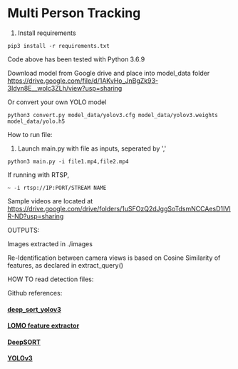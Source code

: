 # Multi Person Tracking

1. Install requirements

```
pip3 install -r requirements.txt 
```
Code above has been tested with Python 3.6.9

Download model from Google drive and place into model_data folder
https://drive.google.com/file/d/1AKvHo_JnBgZk93-3Idyn8E__wolc3ZLh/view?usp=sharing

Or convert your own YOLO model 
```
python3 convert.py model_data/yolov3.cfg model_data/yolov3.weights model_data/yolo.h5
```
How to run file: 

1. Launch main.py with file as inputs, seperated by ','
```
python3 main.py -i file1.mp4,file2.mp4
```
If running with RTSP, 
```
~ -i rtsp://IP:PORT/STREAM NAME
```  

Sample videos are located at
https://drive.google.com/drive/folders/1uSFOzQ2dJggSoTdsmNCCAesD1IVIR-ND?usp=sharing
  

OUTPUTS:

Images extracted in ./images

Re-Identification between camera views is based on Cosine Similarity of features, as declared in extract_query()

HOW TO read detection files:
<frame number> <bbox[0]> <bbox[1]> <bbox[2]> <bbox[3]>


Github references:
#### [deep_sort_yolov3](https://github.com/yehengchen/Object-Detection-and-Tracking/tree/master/OneStage/yolo/deep_sort_yolov3)
#### [LOMO feature extractor](https://github.com/dongb5/LOMO-feature-extractor)
#### [DeepSORT](https://github.com/nwojke/deep_sort)
#### [YOLOv3](https://github.com/Qidian213/deep_sort_yolov3)

